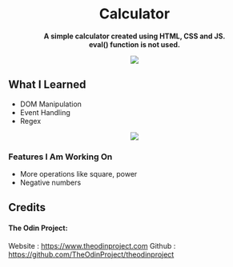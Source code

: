 <div align=center>
<h1 align=center>Calculator</h1>
<p><b>A simple calculator created using HTML, CSS and JS.<br>eval() function is not used. </b></p>
<a href=https://Roopaksh1.github.io/Calculator><img src=https://img.shields.io/badge/%F0%9F%91%89-LIVE-success></a>
</div>

## What I Learned
- DOM Manipulation
- Event Handling
- Regex

<div align=center><img src=https://user-images.githubusercontent.com/72032743/185143183-bc0ccda7-36eb-4595-b502-cd2ca9afbe84.png></div>


### Features I Am Working On
- More operations like square, power
- Negative numbers

## Credits

#### The Odin Project:

Website : https://www.theodinproject.com Github : https://github.com/TheOdinProject/theodinproject
